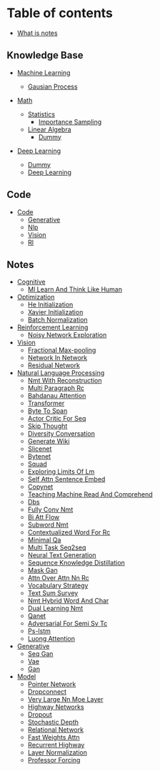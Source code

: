 
# Table of contents

* [What is notes](README.md)

## Knowledge Base

* [Machine Learning]()
    * [Gausian Process](./knowledge/gausian_process.md)
* [Math]()
    * [Statistics]()
        * [Importance Sampling](./knowledge/math/importance_sampling.md)
    * [Linear Algebra]()
        * [Dummy](./knowledge/math/dummy.md)

* [Deep Learning]()
    * [Dummy](./knowledge/dummy.md)
    * [Deep Learning](./knowledge/deep_learning.md)

## Code

* [Code]()
    * [Generative](./generative.md)
    * [Nlp](./nlp.md)
    * [Vision](./vision.md)
    * [Rl](./rl.md)

## Notes

* [Cognitive]()
    * [Ml Learn And Think Like Human](./notes/ml_learn_and_think_like_human.md)
* [Optimization]()
    * [He Initialization](./notes/he_initialization.md)
    * [Xavier Initialization](./notes/xavier_initialization.md)
    * [Batch Normalization](./notes/batch_normalization.md)
* [Reinforcement Learning]()
    * [Noisy Network Exploration](./notes/noisy_network_exploration.md)
* [Vision]()
    * [Fractional Max-pooling](./notes/fractional_max-pooling.md)
    * [Network In Network](./notes/network_in_network.md)
    * [Residual Network](./notes/residual_network.md)
* [Natural Language Processing]()
    * [Nmt With Reconstruction](./notes/nmt_with_reconstruction.md)
    * [Multi Paragraph Rc](./notes/multi_paragraph_rc.md)
    * [Bahdanau Attention](./notes/bahdanau_attention.md)
    * [Transformer](./notes/transformer.md)
    * [Byte To Span](./notes/byte_to_span.md)
    * [Actor Critic For Seq](./notes/actor_critic_for_seq.md)
    * [Skip Thought](./notes/skip_thought.md)
    * [Diversity Conversation](./notes/diversity_conversation.md)
    * [Generate Wiki](./notes/generate_wiki.md)
    * [Slicenet](./notes/slicenet.md)
    * [Bytenet](./notes/bytenet.md)
    * [Squad](./notes/squad.md)
    * [Exploring Limits Of Lm](./notes/exploring_limits_of_lm.md)
    * [Self Attn Sentence Embed](./notes/self_attn_sentence_embed.md)
    * [Copynet](./notes/copynet.md)
    * [Teaching Machine Read And Comprehend](./notes/teaching_machine_read_and_comprehend.md)
    * [Dbs](./notes/dbs.md)
    * [Fully Conv Nmt](./notes/fully_conv_nmt.md)
    * [Bi Att Flow](./notes/bi_att_flow.md)
    * [Subword Nmt](./notes/subword_nmt.md)
    * [Contextualized Word For Rc](./notes/contextualized_word_for_rc.md)
    * [Minimal Qa](./notes/minimal_qa.md)
    * [Multi Task Seq2seq](./notes/multi_task_seq2seq.md)
    * [Neural Text Generation](./notes/neural_text_generation.md)
    * [Sequence Knowledge Distillation](./notes/sequence_knowledge_distillation.md)
    * [Mask Gan](./notes/mask_gan.md)
    * [Attn Over Attn Nn Rc](./notes/attn_over_attn_nn_rc.md)
    * [Vocabulary Strategy](./notes/vocabulary_strategy.md)
    * [Text Sum Survey](./notes/text_sum_survey.md)
    * [Nmt Hybrid Word And Char](./notes/nmt_hybrid_word_and_char.md)
    * [Dual Learning Nmt](./notes/dual_learning_nmt.md)
    * [Qanet](./notes/qanet.md)
    * [Adversarial For Semi Sv Tc](./notes/adversarial_for_semi_sv_tc.md)
    * [Ps-lstm](./notes/ps-lstm.md)
    * [Luong Attention](./notes/luong_attention.md)
* [Generative]()
    * [Seq Gan](./notes/seq_gan.md)
    * [Vae](./notes/vae.md)
    * [Gan](./notes/gan.md)
* [Model]()
    * [Pointer Network](./notes/pointer_network.md)
    * [Dropconnect](./notes/dropconnect.md)
    * [Very Large Nn Moe Layer](./notes/very_large_nn_moe_layer.md)
    * [Highway Networks](./notes/highway_networks.md)
    * [Dropout](./notes/dropout.md)
    * [Stochastic Depth](./notes/stochastic_depth.md)
    * [Relational Network](./notes/relational_network.md)
    * [Fast Weights Attn](./notes/fast_weights_attn.md)
    * [Recurrent Highway](./notes/recurrent_highway.md)
    * [Layer Normalization](./notes/layer_normalization.md)
    * [Professor Forcing](./notes/professor_forcing.md)

